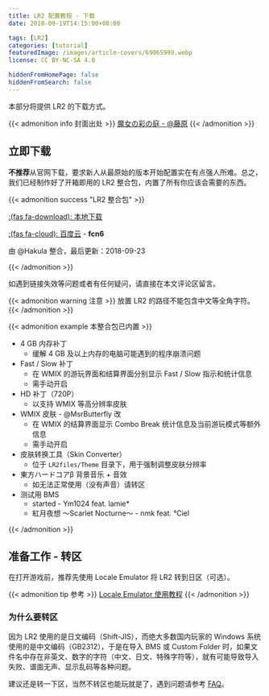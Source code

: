 ```yaml
---
title: LR2 配置教程 - 下载
date: 2018-09-19T14:15:00+08:00

tags: [LR2]
categories: [tutorial]
featuredImage: /images/article-covers/69065999.webp
license: CC BY-NC-SA 4.0

hiddenFromHomePage: false
hiddenFromSearch: false
---
```


本部分将提供 LR2 的下载方式。

<!--more-->

{{< admonition info 封面出处 >}}
[魔女の彩の庭 - @藤原](https://www.pixiv.net/artworks/69065999)
{{< /admonition >}}

## 立即下载

**不推荐**从官网下载，要求新人从最原始的版本开始配置实在有点强人所难。总之，我们已经制作好了开箱即用的 LR2 整合包，内置了所有你应该会需要的东西。

{{< admonition success "LR2 整合包" >}}

[:(fas fa-download):  本地下载](https://files.hakula.xyz/LR2)

[:(fas fa-cloud):  百度云](https://pan.baidu.com/s/17J8SD82VemKUS0OW2c3y-w) - **fcn6**

由 @Hakula 整合，最后更新：2018-09-23

{{< /admonition >}}

如遇到链接失效等问题或者有任何疑问，请直接在本文评论区留言。

{{< admonition warning 注意 >}}
放置 LR2 的路径不能包含中文等全角字符。
{{< /admonition >}}

{{< admonition example 本整合包已内置 >}}

- 4 GB 内存补丁
  - 缓解 4 GB 及以上内存的电脑可能遇到的程序崩溃问题
- Fast / Slow 补丁
  - 在 WMIX 的游玩界面和结算界面分别显示 Fast / Slow 指示和统计信息
  - 需手动开启
- HD 补丁（720P）
  - 以支持 WMIX 等高分辨率皮肤
- WMIX 皮肤 - @MsrButterfly 改
  - 在 WMIX 的结算界面显示 Combo Break 统计信息及当前游玩模式等额外信息
  - 需手动开启
- 皮肤转换工具（Skin Converter）
  - 位于 `LR2files/Theme` 目录下，用于强制调整皮肤分辨率
- 東方ハードコアβ 背景音乐 + 音效
  - 如无法正常使用（没有声音）请转区
- 测试用 BMS
  - started - Ym1024 feat. lamie*
  - 紅月夜想 ～Scarlet Nocturne～ - nmk feat. °Ciel

{{< /admonition >}}

## 准备工作 - 转区

在打开游戏前，推荐先使用 Locale Emulator 将 LR2 转到日区（可选）。

{{< admonition tip 参考 >}}
[Locale Emulator 使用教程](https://pooi.moe/Locale-Emulator)
{{< /admonition >}}

### 为什么要转区

因为 LR2 使用的是日文编码（Shift-JIS），而绝大多数国内玩家的 Windows 系统使用的是中文编码（GB2312），于是在导入 BMS 或 Custom Folder 时，如果文件名中存在非英文、数字的字符（中文、日文、特殊字符等），就有可能导致导入失败、谱面无声、显示乱码等各种问题。

建议还是转一下区，当然不转区也能玩就是了，遇到问题请参考 [FAQ](../faq)。
